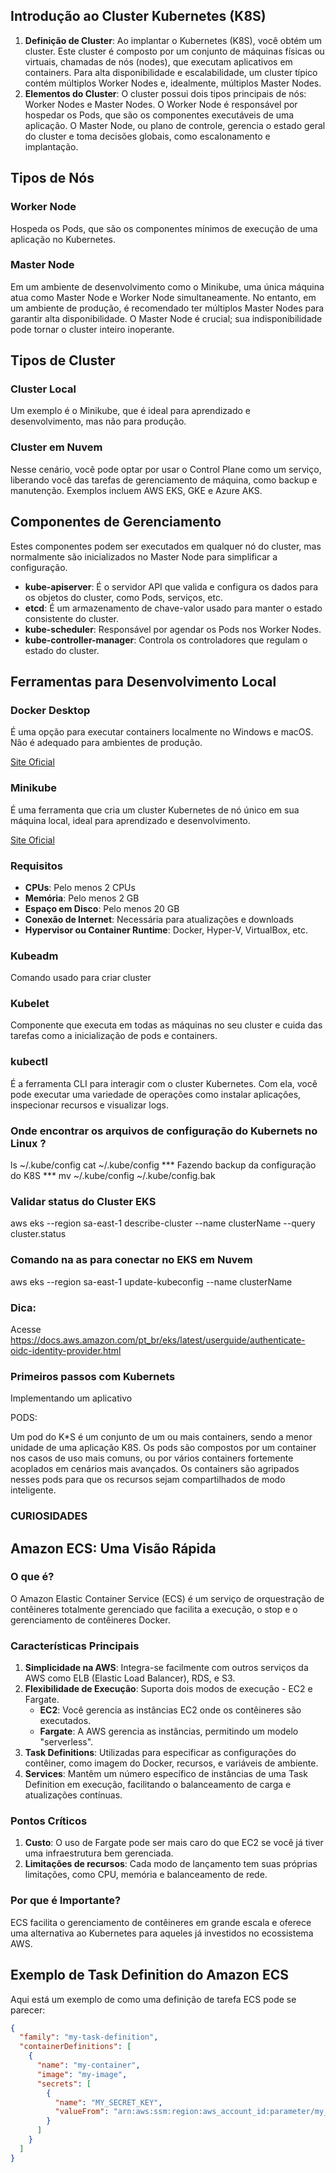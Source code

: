 ## Introdução ao Cluster Kubernetes (K8S)

1. **Definição de Cluster**: Ao implantar o Kubernetes (K8S), você obtém um cluster. Este cluster é composto por um conjunto de máquinas físicas ou virtuais, chamadas de nós (nodes), que executam aplicativos em containers. Para alta disponibilidade e escalabilidade, um cluster típico contém múltiplos Worker Nodes e, idealmente, múltiplos Master Nodes.
2. **Elementos do Cluster**: O cluster possui dois tipos principais de nós: Worker Nodes e Master Nodes. O Worker Node é responsável por hospedar os Pods, que são os componentes executáveis de uma aplicação. O Master Node, ou plano de controle, gerencia o estado geral do cluster e toma decisões globais, como escalonamento e implantação.

## Tipos de Nós

### Worker Node

Hospeda os Pods, que são os componentes mínimos de execução de uma aplicação no Kubernetes.

### Master Node

Em um ambiente de desenvolvimento como o Minikube, uma única máquina atua como Master Node e Worker Node simultaneamente. No entanto, em um ambiente de produção, é recomendado ter múltiplos Master Nodes para garantir alta disponibilidade. O Master Node é crucial; sua indisponibilidade pode tornar o cluster inteiro inoperante.

## Tipos de Cluster

### Cluster Local

Um exemplo é o Minikube, que é ideal para aprendizado e desenvolvimento, mas não para produção.

### Cluster em Nuvem

Nesse cenário, você pode optar por usar o Control Plane como um serviço, liberando você das tarefas de gerenciamento de máquina, como backup e manutenção. Exemplos incluem AWS EKS, GKE e Azure AKS.

## Componentes de Gerenciamento

Estes componentes podem ser executados em qualquer nó do cluster, mas normalmente são inicializados no Master Node para simplificar a configuração.

- **kube-apiserver**: É o servidor API que valida e configura os dados para os objetos do cluster, como Pods, serviços, etc.
- **etcd**: É um armazenamento de chave-valor usado para manter o estado consistente do cluster.
- **kube-scheduler**: Responsável por agendar os Pods nos Worker Nodes.
- **kube-controller-manager**: Controla os controladores que regulam o estado do cluster.

## Ferramentas para Desenvolvimento Local

### Docker Desktop

É uma opção para executar containers localmente no Windows e macOS. Não é adequado para ambientes de produção.

[Site Oficial](https://www.docker.com/products/docker-desktop/)

### Minikube

É uma ferramenta que cria um cluster Kubernetes de nó único em sua máquina local, ideal para aprendizado e desenvolvimento.

[Site Oficial](https://minikube.sigs.k8s.io/docs/start/)

### Requisitos

- **CPUs**: Pelo menos 2 CPUs
- **Memória**: Pelo menos 2 GB
- **Espaço em Disco**: Pelo menos 20 GB
- **Conexão de Internet**: Necessária para atualizações e downloads
- **Hypervisor ou Container Runtime**: Docker, Hyper-V, VirtualBox, etc.

### Kubeadm 
Comando usado para criar cluster

### Kubelet 
Componente que executa em todas as máquinas no seu cluster e cuida das tarefas como a inicialização de pods e containers.
### kubectl

É a ferramenta CLI para interagir com o cluster Kubernetes. Com ela, você pode executar uma variedade de operações como instalar aplicações, inspecionar recursos e visualizar logs.


### Onde encontrar os arquivos de configuração do Kubernets no Linux ?
ls ~/.kube/config
cat ~/.kube/config
*** Fazendo backup da configuração do K8S ***
mv ~/.kube/config ~/.kube/config.bak

### Validar status do Cluster EKS

aws eks --region sa-east-1 describe-cluster --name clusterName --query cluster.status


### Comando na as para conectar no EKS em Nuvem

aws eks --region sa-east-1 update-kubeconfig --name clusterName

### Dica: 
Acesse https://docs.aws.amazon.com/pt_br/eks/latest/userguide/authenticate-oidc-identity-provider.html


### Primeiros passos com Kubernets

Implementando um aplicativo

PODS: 

Um pod do K*S é um conjunto de um ou mais containers, sendo a menor unidade de uma aplicação K8S. Os pods são compostos por um container nos casos de uso mais comuns, ou por vários containers fortemente acoplados em cenários mais avançados. Os containers são agripados nesses pods para que os recursos sejam compartilhados de modo inteligente.


### CURIOSIDADES

## Amazon ECS: Uma Visão Rápida

### O que é?

O Amazon Elastic Container Service (ECS) é um serviço de orquestração de contêineres totalmente gerenciado que facilita a execução, o stop e o gerenciamento de contêineres Docker.

### Características Principais

1. **Simplicidade na AWS**: Integra-se facilmente com outros serviços da AWS como ELB (Elastic Load Balancer), RDS, e S3.
2. **Flexibilidade de Execução**: Suporta dois modos de execução - EC2 e Fargate.
    - **EC2**: Você gerencia as instâncias EC2 onde os contêineres são executados.
    - **Fargate**: A AWS gerencia as instâncias, permitindo um modelo "serverless".
3. **Task Definitions**: Utilizadas para especificar as configurações do contêiner, como imagem do Docker, recursos, e variáveis de ambiente.
4. **Services**: Mantêm um número específico de instâncias de uma Task Definition em execução, facilitando o balanceamento de carga e atualizações contínuas.

### Pontos Críticos

1. **Custo**: O uso de Fargate pode ser mais caro do que EC2 se você já tiver uma infraestrutura bem gerenciada.
2. **Limitações de recursos**: Cada modo de lançamento tem suas próprias limitações, como CPU, memória e balanceamento de rede.

### Por que é Importante?

ECS facilita o gerenciamento de contêineres em grande escala e oferece uma alternativa ao Kubernetes para aqueles já investidos no ecossistema AWS.

## Exemplo de Task Definition do Amazon ECS

Aqui está um exemplo de como uma definição de tarefa ECS pode se parecer:

```json
{
  "family": "my-task-definition",
  "containerDefinitions": [
    {
      "name": "my-container",
      "image": "my-image",
      "secrets": [
        {
          "name": "MY_SECRET_KEY",
          "valueFrom": "arn:aws:ssm:region:aws_account_id:parameter/my_secret_key"
        }
      ]
    }
  ]
}